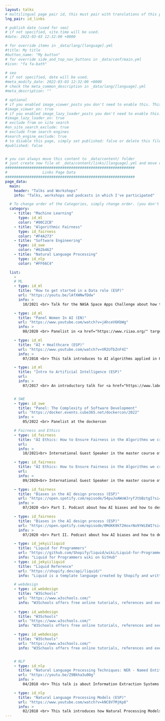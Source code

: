 ```yaml
---
layout: talks
# multilingual page pair id, this must pair with translations of this page. (This name must be unique)
lng_pair: id_links

# publish date (used for seo)
# if not specified, site.time will be used.
#date: 2022-03-03 12:32:00 +0000

# for override items in _data/lang/[language].yml
#title: My title
#button_name: "My button"
# for override side_and_top_nav_buttons in _data/conf/main.yml
#icon: "fa fa-bath"

# seo
# if not specified, date will be used.
#meta_modify_date: 2022-03-03 12:32:00 +0000
# check the meta_common_description in _data/lang/[language].yml
#meta_description: ""

# optional
# if you enabled image_viewer_posts you don't need to enable this. This is only if image_viewer_posts = false
#image_viewer_on: true
# if you enabled image_lazy_loader_posts you don't need to enable this. This is only if image_lazy_loader_posts = false
#image_lazy_loader_on: true
# exclude from on site search
#on_site_search_exclude: true
# exclude from search engines
#search_engine_exclude: true
# to disable this page, simply set published: false or delete this file
#published: false


# you can always move this content to _data/content/ folder
# just create new file at _data/content/links/[language].yml and move content below.
###########################################################
#                Links Page Data
###########################################################
page_data:
  main:
    header: "Talks and Workshops"
    info: "Talks, workshops and podcasts in which I've participated"

  # To change order of the Categories, simply change order. (you don't need to change list order.)8C52FF #8459DB
  category:
    - title: "Machine Learning"
      type: id_ml
      color: "#00C2CB"
    - title: "Algorithmic Fairness"
      type: id_fairness
      color: "#F4A273"
    - title: "Software Engineering"
      type: id_swe
      color: "#62b462"
    - title: "Natural Language Processing"
      type: id_nlp
      color: "#FF66C4"

  list:
    -
    # ML
    - type: id_ml
      title: "How to get started in a Data role (ESP)"
      url: "https://youtu.be/lAfXWNwfDdw"
      info: >
        10/2021 <br> Talk for the NASA Space Apps Challenge about how to get started in Data, diferent data roles, and the skills required to be sucessful in this field.

    - type: id_ml
      title: "Panel Women In AI (EN)"
      url: "https://www.youtube.com/watch?v=jAhceV6KbWg"
      info: >
        08/2020 <br> Panelist in <a href="https://www.riiaa.org/" target="_blank">RIIAA</a> to discuss Machine Learning, Ethics and Diversity in AI.

    - type: id_ml
      title: "AI + Healthcare (ESP)"
      url: "https://www.youtube.com/watch?v=VR2UTbZnF4I"
      info: >
        07/2018 <br> This talk introduces to AI algorithms applied in Healthcare. It was also discussed how Artificial Intelligence, instead of replacing doctors, can extend their capabilities.

    - type: id_ml
      title: "Intro to Artificial Intelligence (ESP)"
      url: 
      info: >
        07/2017 <br> An introductory talk for <a href="https://www.laboratoria.la/" target="_blank">Laboratoria</a> students.


    # SWE
    - type: id_swe
      title: "Panel: The Complexity of Software Development"
      url: "https://docker.events.cube365.net/dockercon/2022"
      info: >
        05/2022 <br> Panelist at the dockercon

    # Fairness and Ethics    
    - type: id_fairness
      title: "AI Ethics: How to Ensure Fairness in the Algorithms we create"
      url: 
      info: >
        10/2021<br> International Guest Speaker in the master course of "Data Science" (with reference 7CS034) at the School of Mathematics and Computer Science of the Faculty of Science and Engineering of the University of Wolverhampton in the United Kingdom.

    - type: id_fairness
      title: "AI Ethics: How to Ensure Fairness in the Algorithms we create"
      url:
      info: >
        09/2020<br> International Guest Speaker in the master course of "Data Science" (with reference 7CS034) at the School of Mathematics and Computer Science of the Faculty of Science and Engineering of the University of Wolverhampton in the United Kingdom.

    - type: id_fairness
      title: "Biases in the AI design process (ESP)"
      url: "https://open.spotify.com/episode/54puJoAWoWJryfJtbBztgI?si=219ac6bb29904e34"
      info: >
        07/2020 <br> Part I. Podcast about how AI biases and how to design with an ethical perspective."

    - type: id_fairness
      title: "Biases in the AI design process (ESP)"
      url: "https://open.spotify.com/episode/0MdKK9kT2HoxrNo9YWiEWI?si=f58b126c05054f30"
      info: >
        07/2020 <br> Part II. Podcast about how AI biases and how to design with an ethical perspective.

    - type: id_jekyiiliquid
      title: "Liquid for Programmers"
      url: "https://github.com/Shopify/liquid/wiki/Liquid-for-Programmers"
      info: "Liquid for Programmers wiki on GitHub"
    - type: id_jekyiiliquid
      title: "Liquid Reference"
      url: "https://shopify.dev/api/liquid/"
      info: "Liquid is a template language created by Shopify and written in Ruby. It is now available as an open source project on GitHub"

    # webdesign
    - type: id_webdesign
      title: "W3Schools"
      url: "https://www.w3schools.com/"
      info: "W3Schools offers free online tutorials, references and exercises in all the major languages of the web. Covering popular subjects like HTML, CSS, JavaScript, Python, SQL, Java, and many more."
  
    - type: id_webdesign
      title: "W3Schools"
      url: "https://www.w3schools.com/"
      info: "W3Schools offers free online tutorials, references and exercises in all the major languages of the web. Covering popular subjects like HTML, CSS, JavaScript, Python, SQL, Java, and many more."

    - type: id_webdesign
      title: "W3Schools"
      url: "https://www.w3schools.com/"
      info: "W3Schools offers free online tutorials, references and exercises in all the major languages of the web. Covering popular subjects like HTML, CSS, JavaScript, Python, SQL, Java, and many more."


    # NLP
    - type: id_nlp
      title: "Natural Language Processing Techniques: NER - Named Entity Recognition (ESP)"
      url: "https://youtu.be/Z9Bkha3u00g"
      info: >
        04/2018 <br> This talk is about Information Extraction Systems and Named Entity Recognition, a very known technique in NLP.

    - type: id_nlp
      title: "Natural Language Processing Models (ESP)"
      url: "https://www.youtube.com/watch?v=kNC8V7MjKp8"
      info: >
        02/2018 <br> This talk introduces how Natural Processing Models are related to different processes in the brain, and how machines are able to process and understand the language we (humans) use in our in our daily life. It also introduces different NLP techniques, and the level of implementation and difficulty of each. Finally, an NLP example is provided and an outline of what you need to know and learn to apply NLP is discussed.
---
```


